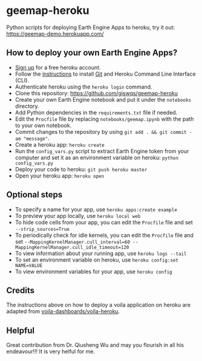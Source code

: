# geemap-heroku

Python scripts for deploying Earth Engine Apps to heroku, try it out: <https://geemap-demo.herokuapp.com/>

## How to deploy your own Earth Engine Apps?

- [Sign up](https://signup.heroku.com/) for a free heroku account.
- Follow the [instructions](https://devcenter.heroku.com/articles/getting-started-with-python#set-up) to install [Git](https://git-scm.com/book/en/v2/Getting-Started-Installing-Git) and Heroku Command Line Interface (CLI).
- Authenticate heroku using the `heroku login` command.
- Clone this repository: <https://github.com/giswqs/geemap-heroku>
- Create your own Earth Engine notebook and put it under the `notebooks` directory.
- Add Python dependencies in the `requirements.txt` file if needed.
- Edit the `Procfile` file by replacing `notebooks/geemap.ipynb` with the path to your own notebook.
- Commit changes to the repository by using `git add . && git commit -am "message"`.
- Create a heroku app: `heroku create`
- Run the `config_vars.py` script to extract Earth Engine token from your computer and set it as an environment variable on heroku: `python config_vars.py`
- Deploy your code to heroku: `git push heroku master`
- Open your heroku app: `heroku open`

## Optional steps

- To specify a name for your app, use `heroku apps:create example`
- To preview your app locally, use `heroku local web`
- To hide code cells from your app, you can edit the `Procfile` file and set `--strip_sources=True`
- To periodically check for idle kernels, you can edit the `Procfile` file and set `--MappingKernelManager.cull_interval=60 --MappingKernelManager.cull_idle_timeout=120`
- To view information about your running app, use `heroku logs --tail`
- To set an environment variable on heroku, use `heroku config:set NAME=VALUE`
- To view environment variables for your app, use `heroku config`

## Credits

The instructions above on how to deploy a voila application on heroku are adapted from [voila-dashboards/voila-heroku](https://github.com/voila-dashboards/voila-heroku).

## Helpful
Great contribution from Dr. Qiusheng Wu and may you flourish in all his endeavour!!! It is very helful for me.
